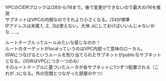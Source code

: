 VPCのCIDRブロックは/28から/16まで。後で変更ができないので最大の/16を推奨  
サブネットはVPCの内側なのでそれより小さくなる。/24が標準  
IPアドレスは末尾.1, .2, .3は使えない。大体`.0`にしておけばいいんじゃないかな……。

ルートテーブルってルールみたいな感じなのか！  
ルートのターゲットがlocalっていうのはVPC内部って意味のローカル。  
IGWにつなげるというルールを割り当てられたサブネットがpublicなサブネットとなる。（IGWはVPCにつき一つのみ）  
そのルートテーブルに基づいたルータが各サブネットに1つずつ配置される（これが`.1`になる。外の空間とつながった部屋のやつ） 
